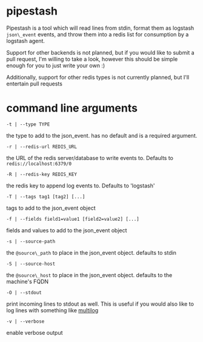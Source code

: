 # pipestash

Pipestash is a tool which will read lines from stdin, format them as logstash `json\_event` events, and throw them into a redis list for consumption by a logstash agent.

Support for other backends is not planned, but if you would like to submit a pull request, I'm willing to take a look, however this should be simple enough for you to just write your own :)

Additionally, support for other redis types is not currently planned, but I'll entertain pull requests

# command line arguments

	-t | --type TYPE

the type to add to the json\_event. has no default and is a required argument.

	-r | --redis-url REDIS_URL

the URL of the redis server/database to write events to. Defaults to `redis://localhost:6379/0`

	-R | --redis-key REDIS_KEY

the redis key to append log events to. Defaults to 'logstash'

	-T | --tags tag1 [tag2] [...]

tags to add to the json\_event object

	-f | --fields field1=value1 [field2=value2] [...]

fields and values to add to the json\_event object

	-s | --source-path

the `@source\_path` to place in the json\_event object. defaults to stdin

	-S | --source-host

the `@source\_host` to place in the json\_event object. defaults to the machine's FQDN

	-O | --stdout

print incoming lines to stdout as well. This is useful if you would also like to log lines with something like [multilog](http://cr.yp.to/daemontools/multilog.html "djb's multilog")

	-v | --verbose

enable verbose output
